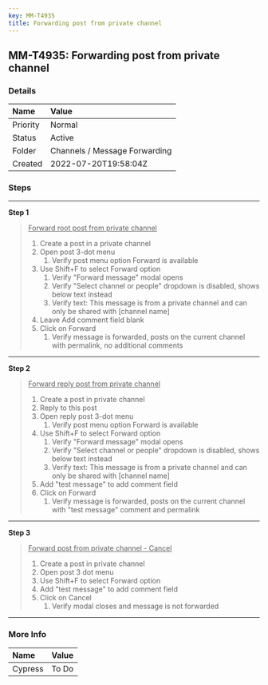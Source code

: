 ```yaml
---
key: MM-T4935
title: Forwarding post from private channel
---
```


## MM-T4935: Forwarding post from private channel

### Details

| Name     | Value                         |
| :------- | :---------------------------- |
| Priority | Normal                        |
| Status   | Active                        |
| Folder   | Channels / Message Forwarding |
| Created  | 2022-07-20T19:58:04Z          |

### Steps

<hr/>

**Step 1**

> <article><u>Forward root post from private channel<br /></u><ol><li>Create a post in a private channel </li><li>Open post 3-dot menu<ol><li>Verify post menu option Forward is available</li></ol></li><li>Use Shift+F to select Forward option<ol><li>Verify "Forward message" modal opens</li><li>Verify "Select channel or people" dropdown is disabled, shows below text instead </li><li>Verify text: This message is from a private channel and can only be shared with [channel name]</li></ol></li><li>Leave Add comment field blank</li><li>Click on Forward<ol><li>Verify message is forwarded, posts on the current channel with permalink, no additional comments </li></ol></li></ol></article>

<hr/>

**Step 2**

> <article><u>Forward reply post from private channel<br /></u><ol><li>Create a post in private channel</li><li>Reply to this post</li><li>Open reply post 3-dot menu<ol><li>Verify post menu option Forward is available</li></ol></li><li>Use Shift+F to select Forward option<ol><li>Verify "Forward message" modal opens</li><li>Verify "Select channel or people" dropdown is disabled, shows below text instead </li><li>Verify text: This message is from a private channel and can only be shared with [channel name]</li></ol></li><li>Add "test message" to add comment field </li><li>Click on Forward<ol><li>Verify message is forwarded, posts on the current channel with "test message" comment and permalink</li></ol></li></ol></article>

<hr/>

**Step 3**

> <article><u>Forward post from private channel - Cancel<br /></u><ol><li>Create a post in private channel</li><li>Open post 3 dot menu</li><li>Use Shift+F to select Forward option</li><li>Add "test message" to add comment field </li><li>Click on Cancel<ol><li>Verify modal closes and message is not forwarded</li></ol></li></ol></article>

<hr/>

### More Info

| Name    | Value |
| :------ | :---- |
| Cypress | To Do |

